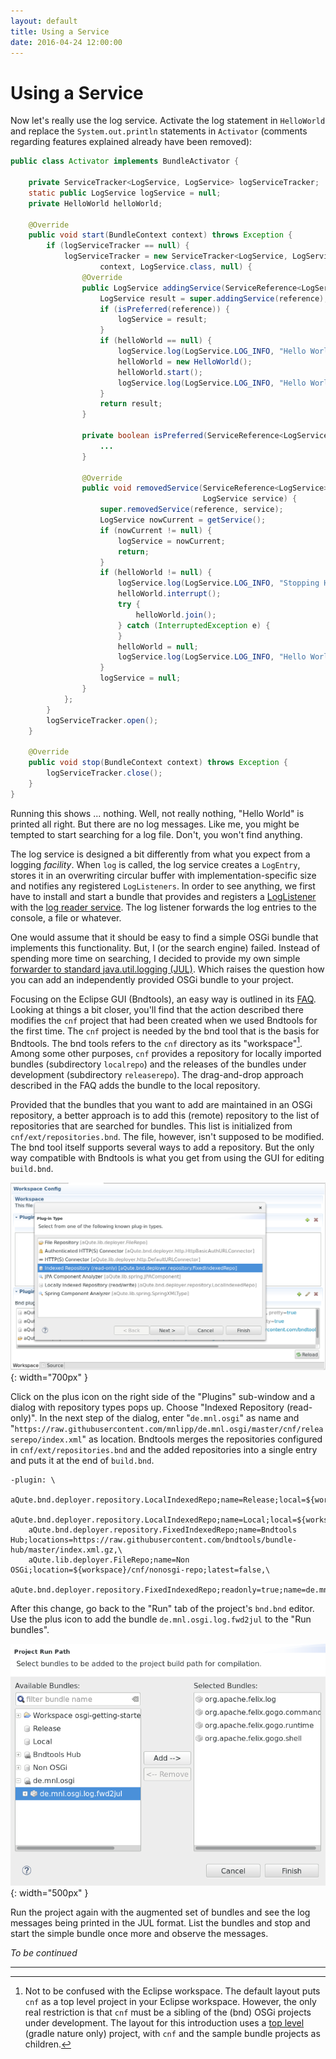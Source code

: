 ```yaml
---
layout: default
title: Using a Service
date: 2016-04-24 12:00:00
---
```


# Using a Service

Now let's really use the log service. Activate the log statement in `HelloWorld` and replace the `System.out.println` statements in `Activator` (comments regarding features explained already have been removed):

```java
public class Activator implements BundleActivator {

    private ServiceTracker<LogService, LogService> logServiceTracker;
    static public LogService logService = null;
    private HelloWorld helloWorld;

    @Override
    public void start(BundleContext context) throws Exception {
        if (logServiceTracker == null) {
            logServiceTracker = new ServiceTracker<LogService, LogService>(
                    context, LogService.class, null) {
                @Override
                public LogService addingService(ServiceReference<LogService> reference) {
                    LogService result = super.addingService(reference);
                    if (isPreferred(reference)) {
                        logService = result;
                    }
                    if (helloWorld == null) {
                        logService.log(LogService.LOG_INFO, "Hello World starting.");
                        helloWorld = new HelloWorld();
                        helloWorld.start();
                        logService.log(LogService.LOG_INFO, "Hello World started.");
                    }
                    return result;
                }

                private boolean isPreferred(ServiceReference<LogService> candidate) {
                    ...
                }
                
                @Override
                public void removedService(ServiceReference<LogService> reference,
                                           LogService service) {
                    super.removedService(reference, service);
                    LogService nowCurrent = getService();
                    if (nowCurrent != null) {
                        logService = nowCurrent;
                        return;
                    }
                    if (helloWorld != null) {
                        logService.log(LogService.LOG_INFO, "Stopping Hello World.");
                        helloWorld.interrupt();
                        try {
                            helloWorld.join();
                        } catch (InterruptedException e) {
                        }
                        helloWorld = null;
                        logService.log(LogService.LOG_INFO, "Hello World stopped.");
                    }
                    logService = null;
                }
            };
        }
        logServiceTracker.open();
    }

    @Override
    public void stop(BundleContext context) throws Exception {
        logServiceTracker.close();
    }
}
```

Running this shows ... nothing. Well, not really nothing, "Hello World" is printed all right. But there are no log messages. Like me, you might be tempted to start searching for a log file. Don't, you won't find anything.

The log service is designed a bit differently from what you expect from a logging *facility*. When `log` is called, the log service creates a `LogEntry`, stores it in an overwriting circular buffer with implementation-specific size and notifies any registered `LogListeners`. In order to see anything, we first have to install and start a bundle that provides and registers a 
[LogListener](https://osgi.org/javadoc/r6/cmpn/index.html?org/osgi/service/log/LogListener.html) with the [log reader service](https://osgi.org/javadoc/r6/cmpn/index.html?org/osgi/service/log/LogListener.html). The log listener forwards the log entries to the console, a file or whatever.

One would assume that it should be easy to find a simple OSGi bundle that implements this functionality. But, I (or the search engine) failed. Instead of spending more time on searching, I decided to provide my own simple [forwarder to standard java.util.logging (JUL)](https://github.com/mnlipp/de.mnl.osgi/raw/master/cnf/releaserepo/de.mnl.osgi.log.fwd2jul/de.mnl.osgi.log.fwd2jul-1.0.0.jar). Which raises the question how you can add an independently provided OSGi bundle to your project.

Focusing on the Eclipse GUI (Bndtools), an easy way is outlined in its [FAQ](http://bndtools.org/faq.html). Looking at things a bit closer, you'll find that the action described there modifies the `cnf` project that had been created when we used Bndtools for the first time. The `cnf` project is needed by the bnd tool that is the basis for Bndtools. The bnd tools refers to the `cnf` directory as its "workspace"[^ws]. Among some other purposes, `cnf` provides a repository for locally imported bundles (subdirectory `localrepo`) and the releases of the bundles under development (subdirectory `releaserepo`). The drag-and-drop approach described in the FAQ adds the bundle to the local repository.

[^ws]: Not to be confused with the Eclipse workspace. The default layout puts `cnf` as a top level project in your Eclipse workspace. However, the only real restriction is that `cnf` must be a sibling of the (bnd) OSGi projects under development. The layout for this introduction uses a [top level](https://github.com/mnlipp/osgi-getting-started) (gradle nature only) project, with `cnf` and the sample bundle projects as children. 

Provided that the bundles that you want to add are maintained in an OSGi repository, a better approach is to add this (remote) repository to the list of repositories that are searched for bundles. This list is initialized from `cnf/ext/repositories.bnd`. The file, however, isn't supposed to be modified. The bnd tool itself supports several ways to add a repository. But the only way compatible with Bndtools is what you get from using the GUI for editing `build.bnd`. 

![Adding a repository](images/Add-repository.png){: width="700px" }

Click on the plus icon on the right side of the "Plugins" sub-window and a dialog with repository types pops up. Choose "Indexed Repository (read-only)". In the next step of the dialog, enter "`de.mnl.osgi`" as name and "`https://raw.githubusercontent.com/mnlipp/de.mnl.osgi/master/cnf/releaserepo/index.xml`" as location. Bndtools merges the repositories configured in `cnf/ext/repositories.bnd` and the added repositories into a single entry and puts it at the end of `build.bnd`.

```
-plugin: \
	aQute.bnd.deployer.repository.LocalIndexedRepo;name=Release;local=${workspace}/cnf/releaserepo;pretty=true,\
	aQute.bnd.deployer.repository.LocalIndexedRepo;name=Local;local=${workspace}/cnf/localrepo;pretty=true,\
	aQute.bnd.deployer.repository.FixedIndexedRepo;name=Bndtools Hub;locations=https://raw.githubusercontent.com/bndtools/bundle-hub/master/index.xml.gz,\
	aQute.lib.deployer.FileRepo;name=Non OSGi;location=${workspace}/cnf/nonosgi-repo;latest=false,\
	aQute.bnd.deployer.repository.FixedIndexedRepo;readonly=true;name=de.mnl.osgi;locations=https://raw.githubusercontent.com/mnlipp/de.mnl.osgi/master/cnf/releaserepo/index.xml
```


After this change, go back to the "Run" tab of the project's `bnd.bnd` editor. Use the plus icon to add the bundle `de.mnl.osgi.log.fwd2jul` to the "Run bundles".

![Adding the fwd2jul bundle](images/Adding-fwd2jul.png){: width="500px" }

Run the project again with the augmented set of bundles and see the log messages being printed in the JUL format. List the bundles and stop and start the simple bundle once more and observe the messages.

*To be continued*

---

